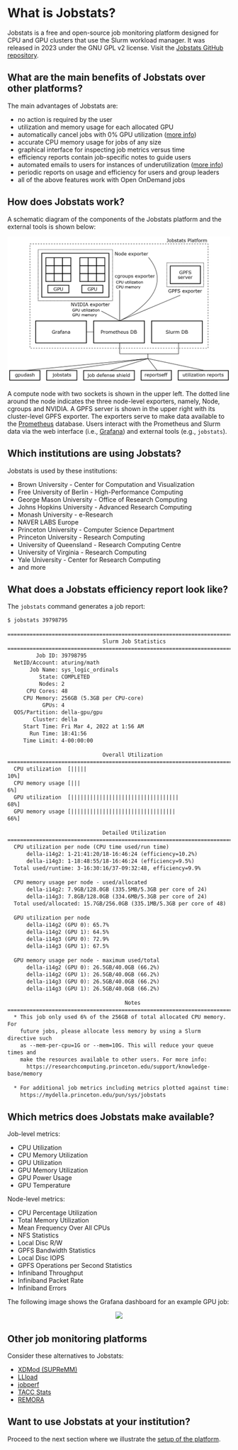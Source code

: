 # What is Jobstats?

Jobstats is a free and open-source job monitoring platform designed for CPU and GPU clusters that use the Slurm workload manager. It was released in 2023 under the GNU GPL v2 license. Visit the [Jobstats GitHub repository](https://github.com/PrincetonUniversity/jobstats).

## What are the main benefits of Jobstats over other platforms?

The main advantages of Jobstats are:

- no action is required by the user 
- utilization and memory usage for each allocated GPU
- automatically cancel jobs with 0% GPU utilization ([more info](https://princetonuniversity.github.io/job_defense_shield/))
- accurate CPU memory usage for jobs of any size
- graphical interface for inspecting job metrics versus time
- efficiency reports contain job-specific notes to guide users
- automated emails to users for instances of underutilization ([more info](https://princetonuniversity.github.io/job_defense_shield/))
- periodic reports on usage and efficiency for users and group leaders
- all of the above features work with Open OnDemand jobs

## How does Jobstats work?

A schematic diagram of the components of the Jobstats platform and the external tools is shown below:

![Schematic diagram](jobstats_schematics.png)

A compute node with two sockets is shown in the upper left. The dotted line around the node indicates the three node-level exporters, namely, Node, cgroups and NVIDIA. A GPFS server is shown in the upper right with its cluster-level GPFS exporter. The exporters serve to make data available to the [Prometheus](https://prometheus.io/) database. Users interact with the Prometheus and Slurm data via the web interface (i.e., [Grafana](https://grafana.com/grafana/)) and external tools (e.g., `jobstats`).

## Which institutions are using Jobstats?

Jobstats is used by these institutions:

- Brown University - Center for Computation and Visualization
- Free University of Berlin - High-Performance Computing
- George Mason University - Office of Research Computing
- Johns Hopkins University - Advanced Research Computing
- Monash University - e-Research
- NAVER LABS Europe
- Princeton University - Computer Science Department
- Princeton University - Research Computing
- University of Queensland - Research Computing Centre
- University of Virginia - Research Computing
- Yale University - Center for Research Computing
- and more


## What does a Jobstats efficiency report look like?

The `jobstats` command generates a job report:

```
$ jobstats 39798795

================================================================================
                              Slurm Job Statistics
================================================================================
         Job ID: 39798795
  NetID/Account: aturing/math
       Job Name: sys_logic_ordinals
          State: COMPLETED
          Nodes: 2
      CPU Cores: 48
     CPU Memory: 256GB (5.3GB per CPU-core)
           GPUs: 4
  QOS/Partition: della-gpu/gpu
        Cluster: della
     Start Time: Fri Mar 4, 2022 at 1:56 AM
       Run Time: 18:41:56
     Time Limit: 4-00:00:00

                              Overall Utilization
================================================================================
  CPU utilization  [|||||                                          10%]
  CPU memory usage [|||                                             6%]
  GPU utilization  [||||||||||||||||||||||||||||||||||             68%]
  GPU memory usage [|||||||||||||||||||||||||||||||||              66%]

                              Detailed Utilization
================================================================================
  CPU utilization per node (CPU time used/run time)
      della-i14g2: 1-21:41:20/18-16:46:24 (efficiency=10.2%)
      della-i14g3: 1-18:48:55/18-16:46:24 (efficiency=9.5%)
  Total used/runtime: 3-16:30:16/37-09:32:48, efficiency=9.9%

  CPU memory usage per node - used/allocated
      della-i14g2: 7.9GB/128.0GB (335.5MB/5.3GB per core of 24)
      della-i14g3: 7.8GB/128.0GB (334.6MB/5.3GB per core of 24)
  Total used/allocated: 15.7GB/256.0GB (335.1MB/5.3GB per core of 48)

  GPU utilization per node
      della-i14g2 (GPU 0): 65.7%
      della-i14g2 (GPU 1): 64.5%
      della-i14g3 (GPU 0): 72.9%
      della-i14g3 (GPU 1): 67.5%

  GPU memory usage per node - maximum used/total
      della-i14g2 (GPU 0): 26.5GB/40.0GB (66.2%)
      della-i14g2 (GPU 1): 26.5GB/40.0GB (66.2%)
      della-i14g3 (GPU 0): 26.5GB/40.0GB (66.2%)
      della-i14g3 (GPU 1): 26.5GB/40.0GB (66.2%)

                                     Notes
================================================================================
  * This job only used 6% of the 256GB of total allocated CPU memory. For
    future jobs, please allocate less memory by using a Slurm directive such
    as --mem-per-cpu=1G or --mem=10G. This will reduce your queue times and
    make the resources available to other users. For more info:
      https://researchcomputing.princeton.edu/support/knowledge-base/memory

  * For additional job metrics including metrics plotted against time:
    https://mydella.princeton.edu/pun/sys/jobstats
```

## Which metrics does Jobstats make available?

Job-level metrics:

- CPU Utilization
- CPU Memory Utilization
- GPU Utilization
- GPU Memory Utilization
- GPU Power Usage
- GPU Temperature

Node-level metrics:

- CPU Percentage Utilization
- Total Memory Utilization
- Mean Frequency Over All CPUs
- NFS Statistics
- Local Disc R/W
- GPFS Bandwidth Statistics
- Local Disc IOPS
- GPFS Operations per Second Statistics
- Infiniband Throughput
- Infiniband Packet Rate
- Infiniband Errors

The following image shows the Grafana dashboard for an example GPU job:

<center><img src="https://tigress-web.princeton.edu/~jdh4/grafana_dashboard_single.jpg"></center>

## Other job monitoring platforms

Consider these alternatives to Jobstats:

- [XDMod (SUPReMM)](https://supremm.xdmod.org/7.0/supremm-architecture.html)
- [LLload](https://dl.acm.org/doi/10.1145/3626203.3670565)
- [jobperf](https://dl.acm.org/doi/10.1145/3626203.3670608)
- [TACC Stats](https://tacc.utexas.edu/research/tacc-research/tacc-stats/)
- [REMORA](https://docs.tacc.utexas.edu/software/remora/)

## Want to use Jobstats at your institution?

Proceed to the next section where we illustrate the [setup of the platform](setup/overview.md).
